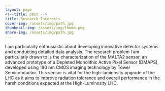 ```yaml
---
layout: page
<!--title: post -->
title: Research Interests
cover-img: /assets/img/path.jpg
thumbnail-img: /assets/img/thumb.png
share-img: /assets/img/path.jpg
---
```


I am particularly enthusiastic about developing innovative detector systems and conducting detailed data analysis. The research problem I am particularly drawn to is the characterization of the MALTA2 sensor, an advanced prototype of a Depleted Monolithic Active Pixel Sensor (DMAPS), developed using 180 nm CMOS imaging technology by Tower Semiconductor. This sensor is vital for the high-luminosity upgrade of the LHC as it aims to improve radiation tolerance and overall performance in the harsh conditions expected at the High-Luminosity LHC. 

